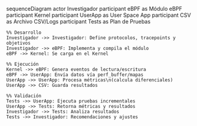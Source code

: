 sequenceDiagram
    actor Investigador
    participant eBPF as Módulo eBPF
    participant Kernel
    participant UserApp as User Space App
    participant CSV as Archivo CSV/Logs
    participant Tests as Plan de Pruebas

    %% Desarrollo
    Investigador ->> Investigador: Define protocolos, tracepoints y objetivos
    Investigador ->> eBPF: Implementa y compila el módulo
    eBPF ->> Kernel: Se carga en el Kernel

    %% Ejecución
    Kernel ->> eBPF: Genera eventos de lectura/escritura
    eBPF ->> UserApp: Envía datos vía perf_buffer/mapas
    UserApp ->> UserApp: Procesa métricas\n(calcula diferenciales)
    UserApp ->> CSV: Guarda resultados

    %% Validación
    Tests ->> UserApp: Ejecuta pruebas incrementales
    UserApp ->> Tests: Retorna métricas y resultados
    Investigador ->> Tests: Analiza resultados
    Tests ->> Investigador: Recomendaciones y ajustes

